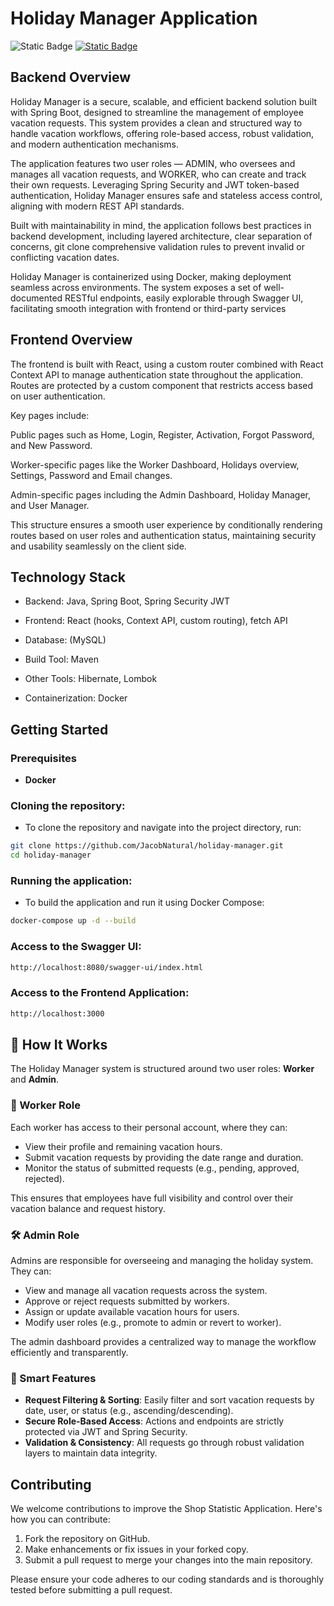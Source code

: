 
# Holiday Manager Application

![Static Badge](https://img.shields.io/badge/Build-passing-flat)
[![Static Badge](https://img.shields.io/badge/docs-blue)](https://jacobnatural.github.io/holiday-manager/index.html)
## Backend Overview
Holiday Manager is a secure, scalable, and efficient backend solution built with Spring Boot,
designed to streamline the management of employee vacation requests. This system provides a
clean and structured way to handle vacation workflows, offering role-based access, robust validation,
and modern authentication mechanisms.

The application features two user roles — ADMIN, who oversees and manages all vacation requests,
and WORKER, who can create and track their own requests. Leveraging Spring Security and
JWT token-based authentication, Holiday Manager ensures safe and stateless access control,
aligning with modern REST API standards.

Built with maintainability in mind, the application follows best practices in backend development,
including layered architecture, clear separation of concerns, git clone comprehensive validation rules to
prevent invalid or conflicting vacation dates.

Holiday Manager is containerized using Docker, making deployment seamless across environments.
The system exposes a set of well-documented RESTful endpoints, easily explorable through Swagger UI,
facilitating smooth integration with frontend or third-party services

## Frontend Overview
The frontend is built with React, using a custom router combined with React Context API
to manage authentication state throughout the application. Routes are protected by a custom
<ProtectedRoute> component that restricts access based on user authentication.

Key pages include:

Public pages such as Home, Login, Register, Activation, Forgot Password, and New Password.

Worker-specific pages like the Worker Dashboard, Holidays overview, Settings, Password and Email changes.

Admin-specific pages including the Admin Dashboard, Holiday Manager, and User Manager.

This structure ensures a smooth user experience by conditionally rendering routes based on user roles and
authentication status, maintaining security and usability seamlessly on the client side.

## Technology Stack

- Backend: Java, Spring Boot, Spring Security JWT

- Frontend: React (hooks, Context API, custom routing), fetch API

- Database: (MySQL)

- Build Tool: Maven

- Other Tools: Hibernate, Lombok

- Containerization: Docker

## Getting Started

### Prerequisites
- **Docker**

### Cloning the repository:
- To clone the repository and navigate into the project directory, run:

```bash
git clone https://github.com/JacobNatural/holiday-manager.git
cd holiday-manager
```

### Running the application:
- To build the application and run it using Docker Compose:
```bash
docker-compose up -d --build
```

### Access to the Swagger UI:
```bash
http://localhost:8080/swagger-ui/index.html
```

### Access to the Frontend Application:
```bash
http://localhost:3000
```
## 🔎 How It Works

The Holiday Manager system is structured around two user roles: **Worker** and **Admin**.

### 👤 Worker Role

Each worker has access to their personal account, where they can:

- View their profile and remaining vacation hours.
- Submit vacation requests by providing the date range and duration.
- Monitor the status of submitted requests (e.g., pending, approved, rejected).

This ensures that employees have full visibility and control over their vacation balance and request history.

### 🛠️ Admin Role

Admins are responsible for overseeing and managing the holiday system. They can:

- View and manage all vacation requests across the system.
- Approve or reject requests submitted by workers.
- Assign or update available vacation hours for users.
- Modify user roles (e.g., promote to admin or revert to worker).

The admin dashboard provides a centralized way to manage the workflow efficiently and transparently.

### 🧠 Smart Features

- **Request Filtering & Sorting**: Easily filter and sort vacation requests by date, user, or status (e.g., ascending/descending).
- **Secure Role-Based Access**: Actions and endpoints are strictly protected via JWT and Spring Security.
- **Validation & Consistency**: All requests go through robust validation layers to maintain data integrity.

## Contributing
We welcome contributions to improve the Shop Statistic Application. Here's how you can contribute:

1. Fork the repository on GitHub.
2. Make enhancements or fix issues in your forked copy.
3. Submit a pull request to merge your changes into the main repository.

Please ensure your code adheres to our coding standards and is thoroughly tested before submitting a pull request.


